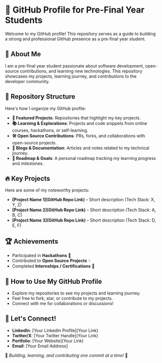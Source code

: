# 📌 GitHub Profile for Pre-Final Year Students

Welcome to my GitHub profile! This repository serves as a guide to building a strong and professional GitHub presence as a pre-final year student.

## 🚀 About Me

I am a pre-final year student passionate about software development, open-source contributions, and learning new technologies. This repository showcases my projects, learning journey, and contributions to the developer community.

## 📂 Repository Structure

Here's how I organize my GitHub profile:
- **🌟 Featured Projects**: Repositories that highlight my key projects.
- **📚 Learning & Explorations**: Projects and code snippets from online courses, hackathons, or self-learning.
- **🛠️ Open Source Contributions**: PRs, forks, and collaborations with open-source projects.
- **📝 Blogs & Documentation**: Articles and notes related to my technical journey.
- **🎯 Roadmap & Goals**: A personal roadmap tracking my learning progress and milestones.

## 🔥 Key Projects

Here are some of my noteworthy projects:
- **[Project Name 1](GitHub Repo Link)** – Short description (Tech Stack: X, Y, Z)
- **[Project Name 2](GitHub Repo Link)** – Short description (Tech Stack: A, B, C)
- **[Project Name 3](GitHub Repo Link)** – Short description (Tech Stack: D, E, F)

## 🏆 Achievements
- Participated in **Hackathons** 🏅
- Contributed to **Open Source Projects** 💡
- Completed **Internships / Certifications** 📜

## 📌 How to Use My GitHub Profile
- Explore my repositories to see my projects and learning journey.
- Feel free to fork, star, or contribute to my projects.
- Connect with me for collaborations or discussions!

## 🤝 Let's Connect!
- **LinkedIn**: [Your LinkedIn Profile](Your Link)
- **Twitter/X**: [Your Twitter Handle](Your Link)
- **Portfolio**: [Your Website](Your Link)
- **Email**: [Your Email Address]

📌 _Building, learning, and contributing one commit at a time!_ 🚀
